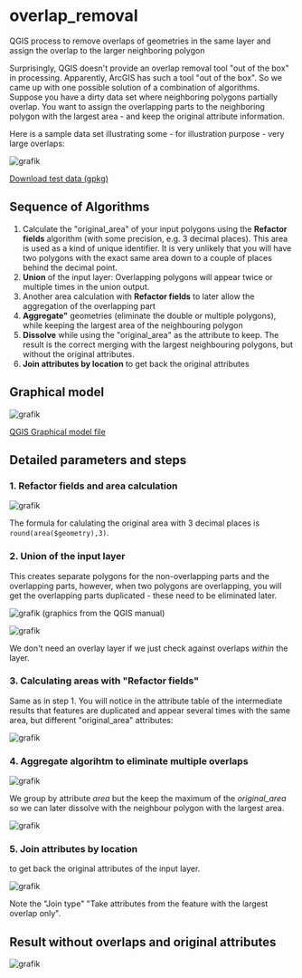 # overlap_removal
QGIS process to remove overlaps of geometries in the same layer and assign the overlap to the larger neighboring polygon

Surprisingly, QGIS doesn't provide an overlap removal tool "out of the box" in processing. Apparently, ArcGIS has such a tool "out of the box". So we came up with one possible solution of a combination of algorithms.
Suppose you have a dirty data set where neighboring polygons partially overlap. You want to assign the overlapping parts to the neighboring polygon with the largest area - and keep the original attribute information.

Here is a sample data set illustrating some - for illustration purpose - very large overlaps:

![grafik](https://github.com/qgis-ch/overlap_removal/assets/884476/333a74cb-7bb0-40bc-ab2c-2e13ddc3d624)

[Download test data (gpkg)](blob:https://github.com/4b32cd5b-15e6-4d61-9d35-6e97ff38cd54)

## Sequence of Algorithms

1. Calculate the "original_area" of your input polygons using the **Refactor fields** algorithm (with some precision, e.g. 3 decimal places). This area is used as a kind of unique identifier. It is very unlikely that you will have two polygons with the exact same area down to a couple of places behind the decimal point.
2. **Union** of the input layer: Overlapping polygons will appear twice or multiple times in the union output.
3. Another area calculation with **Refactor fields** to later allow the aggregation of the overlapping part
4. **Aggregate"** geometries (eliminate the double or multiple polygons), while keeping the largest area of the neighbouring polygon
5. **Dissolve** while using the "original_area" as the attribute to keep. The result is the correct merging with the largest neighbouring polygons, but without the original attributes.
6. **Join attributes by location** to get back the original attributes

## Graphical model
![grafik](https://github.com/qgis-ch/overlap_removal/assets/884476/05fe6533-18a1-4843-b816-3591910ffef1)

[QGIS Graphical model file](blob:https://github.com/aa06fc4e-1809-47e1-b9ec-565a8148b751)

## Detailed parameters and steps

### 1. Refactor fields and area calculation
![grafik](https://github.com/qgis-ch/overlap_removal/assets/884476/b7f73b30-07fc-4789-943a-8536832717d5)


The formula for calulating the original area with 3 decimal places is ```round(area($geometry),3)```.

### 2. Union of the input layer
This creates separate polygons for the non-overlapping parts and the overlapping parts, however, when two polygons are overlapping, you will get the overlapping parts duplicated - these need to be eliminated later.

![grafik](https://github.com/qgis-ch/overlap_removal/assets/884476/67472ed4-1f53-4758-bd88-b1e5133dcde1)
(graphics from the QGIS manual)

![grafik](https://github.com/qgis-ch/overlap_removal/assets/884476/65e67aa6-6733-4dc7-ab2f-eea77789639e)

We don't need an overlay layer if we just check against overlaps *within* the layer.

### 3. Calculating areas with "Refactor fields"
Same as in step 1. You will notice in the attribute table of the intermediate results that features are duplicated and appear several times with the same area, but different "original_area" attributes:

![grafik](https://github.com/qgis-ch/overlap_removal/assets/884476/53670772-c962-4fda-9bfe-bd5a8711e804)

### 4. Aggregate algorihtm to eliminate multiple overlaps

![grafik](https://github.com/qgis-ch/overlap_removal/assets/884476/13c4fe6c-88ba-4961-994b-fd6e15f92662)

We group by attribute *area* but the keep the maximum of the *original_area* so we can later dissolve with the neighbour polygon with the largest area.

![grafik](https://github.com/qgis-ch/overlap_removal/assets/884476/e77ebca4-0827-49f3-8ad7-eb37b78f8f8d)

### 5. Join attributes by location
to get back the original attributes of the input layer.

![grafik](https://github.com/qgis-ch/overlap_removal/assets/884476/bede103a-e17d-4ccd-9748-eb1630d4315f)

Note the "Join type" "Take attributes from the feature with the largest overlap only".

## Result without overlaps and original attributes

![grafik](https://github.com/qgis-ch/overlap_removal/assets/884476/1bc2b96a-9be7-4382-a232-1bb0cdd7d4ed)

